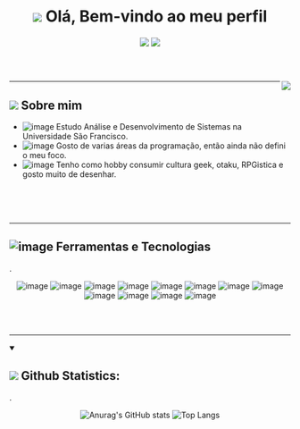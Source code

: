 <h1 align=center> <img src="https://img.icons8.com/dusk/64/000000/java-coffee-cup-logo.png"> Olá, Bem-vindo ao meu perfil </h1>

<p align=center><a href="https://www.linkedin.com/in/grenda-carla-ferreira-silva-69bb4a1b9/"><img align=center src="https://img.shields.io/badge/LinkedIn-4f52de?style=for-the-badge&logo=linkedin&logoColor=white"></a> <a href="https://github.com/GrendaCarla"><img align=center src="https://img.shields.io/badge/GitHub-3c073c?style=for-the-badge&logo=github&logoColor=white"></a> </p>

<br><br>

<img align="right" src="https://user-images.githubusercontent.com/80162033/116268175-73b07380-a753-11eb-8d51-c89038c37cc1.png" />

----

<h2 vertical-align: middle;><img src="https://img.icons8.com/dusk/64/000000/cute-skull.png"> Sobre mim</h2>









* ![image](https://user-images.githubusercontent.com/80162033/116281016-a6f8ff80-a75f-11eb-9b97-adce235f6794.png) Estudo Análise e Desenvolvimento de Sistemas na Universidade São Francisco.
* ![image](https://user-images.githubusercontent.com/80162033/116281778-6a79d380-a760-11eb-9721-058fec2404fb.png) Gosto de varias áreas da programação, então ainda não defini o meu foco.
* ![image](https://user-images.githubusercontent.com/80162033/116283353-2daedc00-a762-11eb-8db1-8ed53978550e.png) Tenho como hobby consumir cultura geek, otaku, RPGistica e gosto muito de desenhar.


<br><br><br>

----
  
## ![image](https://img.icons8.com/dusk/64/000000/maintenance.png) Ferramentas e Tecnologias

.<p align=center> ![image](https://img.shields.io/badge/C-67076C?style=for-the-badge&logo=c&logoColor=white) ![image](https://img.shields.io/badge/C%2B%2B-740A96?style=for-the-badge&logo=c%2B%2B&logoColor=white) ![image](https://img.shields.io/badge/C%23-7933aa?style=for-the-badge&logo=c-sharp&logoColor=white)          ![image](https://img.shields.io/badge/Java-6932bd?style=for-the-badge&logo=java&logoColor=white) ![image](https://img.shields.io/badge/Python-6543cf?style=for-the-badge&logo=python&logoColor=white)          ![image](https://img.shields.io/badge/HTML-4f52de?style=for-the-badge&logo=html5&logoColor=white) ![image](https://img.shields.io/badge/JavaScript-728aea?style=for-the-badge&logo=javascript&logoColor=white) ![image](https://img.shields.io/badge/CSS-72afea?&style=for-the-badge&logo=css3&logoColor=white)           ![image](https://img.shields.io/badge/Dart-73d4ed?style=for-the-badge&logo=dart&logoColor=white) ![image](https://img.shields.io/badge/Flutter-5bdbcb?style=for-the-badge&logo=flutter&logoColor=white)       ![image](https://img.shields.io/badge/Microsoft_SQL_Server-54e4a2?style=for-the-badge&logo=microsoft-sql-server&logoColor=black) ![image](https://img.shields.io/badge/MySQL-7ced8d?style=for-the-badge&logo=mysql&logoColor=black)  </p>
 
<br><br>

----

<details open>
  <summary><h2><img src="https://img.icons8.com/dusk/64/000000/bullish.png"> Github Statistics: </h2></summary>

.<p align=center>  ![Anurag's GitHub stats](https://github-readme-stats.vercel.app/api?username=GrendaCarla&show_icons=true&hide=issues&bg_color=230E3E&text_color=8692FB&icon_color=F01A80&title_color=59CCBA)      ![Top Langs](https://github-readme-stats.vercel.app/api/top-langs/?&layout=compact&username=GrendaCarla&bg_color=230E3E&text_color=F01A80&icon_color=F01A80&title_color=8692FB)    </p>

</details>
